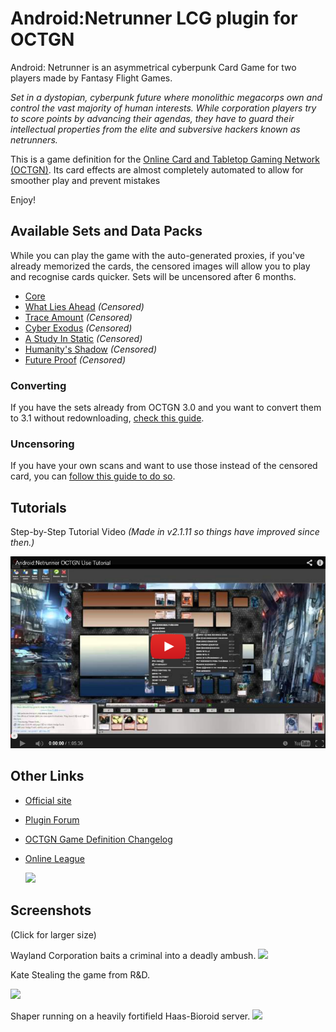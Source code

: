 ﻿Android:Netrunner LCG plugin for OCTGN
=========================
Android: Netrunner is an asymmetrical cyberpunk Card Game for two players made by Fantasy Flight Games. 

*Set in a dystopian, cyberpunk future where monolithic megacorps own and control the vast majority of human interests. While corporation players try to score points by advancing their agendas, they have to guard their intellectual properties from the elite and subversive hackers known as netrunners.*

This is a game definition for the [Online Card and Tabletop Gaming Network (OCTGN)](http://octgn.net). Its card effects are almost completely automated to allow for smoother play and prevent mistakes

Enjoy!

Available Sets and Data Packs
---------

While you can play the game with the auto-generated proxies, if you've already memorized the cards, the censored images will allow you to play and recognise cards quicker.
Sets will be uncensored after 6 months.

* [Core](http://octgn.dbzer0.com/ANR/o8c/ANR-Core.o8c)
* [What Lies Ahead](http://octgn.dbzer0.com/ANR/o8c/ANR-What-Lies-Ahead.o8c) *(Censored)*
* [Trace Amount](http://octgn.dbzer0.com/ANR/o8c/ANR-Trace-Amount.o8c) *(Censored)*
* [Cyber Exodus](http://octgn.dbzer0.com/ANR/o8c/ANR-Cyber-Exodus.o8c) *(Censored)*
* [A Study In Static](http://octgn.dbzer0.com/ANR/o8c/ANR-A-Study-In-Static.o8c) *(Censored)*
* [Humanity's Shadow](http://octgn.dbzer0.com/ANR/o8c/ANR-Humanitys-Shadow.o8c) *(Censored)*
* [Future Proof](http://octgn.dbzer0.com/ANR/o8c/ANR-Future-Proof.o8c) *(Censored)*
 

### Converting 
If you have the sets already from OCTGN 3.0 and you want to convert them to 3.1 without redownloading, [check this guide](https://github.com/kellyelton/OCTGN/wiki/o8c-conversion-guide).

### Uncensoring 
If you have your own scans and want to use those instead of the censored card, you can [follow this guide to do so](https://github.com/kellyelton/OCTGN/wiki/o8c-modification-guide).

Tutorials
---------

Step-by-Step Tutorial Video *(Made in v2.1.11 so things have improved since then.)*

[![Step-by-Step Tutorial Video (v2.1.11)](Turorial_video_screenshot.png)](http://www.youtube.com/watch?v=nGGECL7nom0)


Other Links
---------
* [Official site](http://www.fantasyflightgames.com/edge_minisite_sec.asp?eidm=207&esem=1)
* [Plugin Forum](http://octgn.gamersjudgement.com/viewforum.php?f=52)
* [OCTGN Game Definition Changelog](changelog.md)
* [Online League](http://www.challengeboards.net/boards/details/4)
  
  [![](https://dl.dropboxusercontent.com/u/11028/anr-3.png)](http://www.challengeboards.net/boards/details/4) 

Screenshots
---------
(Click for larger size)

Wayland Corporation baits a criminal into a deadly ambush.
[![](http://i.imgur.com/u3YXqVyl.jpg)](http://i.imgur.com/u3YXqVy.jpg)

Kate Stealing the game from R&D.

[![](http://i.imgur.com/PgYecKsl.jpg)](http://i.imgur.com/PgYecKs.jpg)

Shaper running on a heavily fortifield Haas-Bioroid server.
[![](http://i.imgur.com/fYDVrl.jpg)](http://i.imgur.com/fYDVr.jpg)
